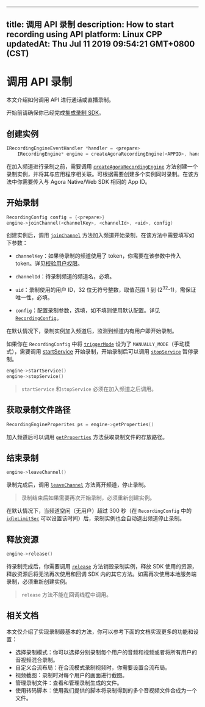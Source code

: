 
---
title: 调用 API 录制
description: How to start recording using API
platform: Linux CPP
updatedAt: Thu Jul 11 2019 09:54:21 GMT+0800 (CST)
---
# 调用 API 录制
本文介绍如何调用 API 进行通话或直播录制。

开始前请确保你已经完成[集成录制 SDK](../../cn/Recording/recording_integrate_cpp.md)。

## 创建实例

```c++
IRecordingEngineEventHandler *handler = <prepare>
	IRecordingEngine* engine = createAgoraRecordingEngine(<APPID>, handler)
```

在加入频道进行录制之前，需要调用 [`createAgoraRecordingEngine`](https://docs.agora.io/cn/Recording/API%20Reference/recording_cpp/classagora_1_1recording_1_1_i_recording_engine.html#a683b055963f285fa0ca63aaab7af27d6) 方法创建一个录制实例，并将其与应用程序相关联。可根据需要创建多个实例同时录制。在该方法中你需要传入与 Agora Native/Web SDK 相同的 App ID。

## 开始录制

```c++
RecordingConfig config = {<prepare>}
engine->joinChannel(<channelKey>, <channelId>, <uid>, config)
```

创建实例后，调用 [`joinChannel`](https://docs.agora.io/cn/Recording/API%20Reference/recording_cpp/classagora_1_1recording_1_1_i_recording_engine.html#a011ff5c4a47816050be60b26ba0fb431) 方法加入频道开始录制，在该方法中需要填写如下参数：

- `channelKey`：如果待录制的频道使用了 token，你需要在该参数中传入 token。详见[校验用户权限](../../cn/Recording/token.md)。

- `channelId`：待录制频道的频道名，必填。

- `uid`：录制使用的用户 ID，32 位无符号整数，取值范围 1 到 (2<sup>32</sup>-1)，需保证唯一性，必填。

- `config`：配置录制参数，选填，如不填则使用默认配置。详见[`RecordingConfig`](https://docs.agora.io/cn/Recording/API%20Reference/recording_cpp/structagora_1_1recording_1_1_recording_config.html#a511201f4e63f0fae5ef416fb98cb49af)。

在默认情况下，录制实例加入频道后，监测到频道内有用户即开始录制。

如果你在 `RecordingConfig` 中将 [`triggerMode`](https://docs.agora.io/cn/Recording/API%20Reference/recording_cpp/namespaceagora_1_1linuxsdk.html#a652d8aefc1931391ff65ae7a088b932f) 设为了 `MANUALLY_MODE`（手动模式），需要调用 [startService](https://docs.agora.io/cn/Recording/API%20Reference/recording_cpp/classagora_1_1recording_1_1_i_recording_engine.html#a2d4e78e4164993e64fb0286b9108d478) 开始录制，开始录制后可以调用 [`stopService`](https://docs.agora.io/cn/Recording/API%20Reference/recording_cpp/classagora_1_1recording_1_1_i_recording_engine.html#a302a83737a67b2693ede181484af862a) 暂停录制。

```c++
engine->startService()
engine->stopService()
```

> `startService` 和`stopService` 必须在加入频道之后调用。

## 获取录制文件路径

```c++
RecordingEngineProperites ps = engine->getProperties()
```

加入频道后可以调用 [`getProperties`](https://docs.agora.io/cn/Recording/API%20Reference/recording_cpp/classagora_1_1recording_1_1_i_recording_engine.html#abf1bcd2dd5a38262ca26e50b3b182f4b) 方法获取录制文件的存放路径。

## 结束录制

```c++
engine->leaveChannel()
```

录制完成后，调用 [`leaveChannel`](https://docs.agora.io/cn/Recording/API%20Reference/recording_cpp/classagora_1_1recording_1_1_i_recording_engine.html#adafb45815ad0f02dc1c8b3cadb7cd2e3) 方法离开频道，停止录制。

> 录制结束后如果需要再次开始录制，必须重新创建实例。

在默认情况下，当频道空闲（无用户）超过 300 秒（在 `RecordingConfig` 中的 [`idleLimitSec`](https://docs.agora.io/cn/Recording/API%20Reference/recording_cpp/structagora_1_1recording_1_1_recording_config.html#aca9710dfdb0596c88f26e3c1c3daf48b) 可以设置该时间）后，录制实例也会自动退出频道停止录制。

## 释放资源

```c++
engine->release()
```

待录制完成后，你需要调用 [`release`](https://docs.agora.io/cn/Recording/API%20Reference/recording_cpp/classagora_1_1recording_1_1_i_recording_engine.html#af4d33159ed8ed249991470e6833d0fd5) 方法销毁录制实例，释放 SDK 使用的资源，释放资源后将无法再次使用和回调 SDK 内的其它方法。如需再次使用本地服务端录制，必须重新创建实例。
> `release` 方法不能在回调线程中调用。

## 相关文档

本文仅介绍了实现录制最基本的方法，你可以参考下面的文档实现更多的功能和设置：

- 选择录制模式：你可以选择分别录制每个用户的音频和视频或者将所有用户的音视频混合录制。
- 自定义合流布局：在合流模式录制视频时，你需要设置合流布局。
- 视频截图：录制时对每个用户的画面进行截图。
- 管理录制文件：查看和管理录制生成的文件。
- 使用转码脚本：使用我们提供的脚本将录制得到的多个音视频文件合成为一个文件。

